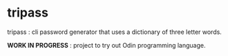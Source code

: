 # tripass
tripass : cli password generator that uses a dictionary of three letter words.

**WORK IN PROGRESS** : project to try out Odin programming language.
